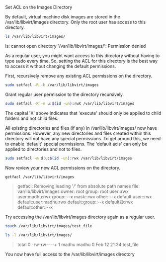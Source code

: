 Set ACL on the Images Directory

By default, virtual machine disk images are stored in the /var/lib/libvirt/images directory. Only the root user has access to this directory.

```bash
ls /var/lib/libvirt/images/
```

ls: cannot open directory '/var/lib/libvirt/images/': Permission denied

As a regular user, you might want access to this directory without having to type sudo every time. So, setting the ACL for this directory is the best way to access it without changing the default permissions.

First, recursively remove any existing ACL permissions on the directory.

```bash
sudo setfacl -R -b /var/lib/libvirt/images
```

Grant regular user permission to the directory recursively.

```bash
sudo setfacl -R -m u:$(id -un):rwX /var/lib/libvirt/images
```

The capital 'X' above indicates that 'execute' should only be applied to child folders and not child files.

All existing directories and files (if any) in /var/lib/libvirt/images/ now have permissions. However, any new directories and files created within this directory will not have any special permissions. To get around this, we need to enable 'default' special permissions. The 'default acls' can only be applied to directories and not to files.

```bash
sudo setfacl -m d:u:$(id -un):rwx /var/lib/libvirt/images
```

Now review your new ACL permissions on the directory.

```bash
getfacl /var/lib/libvirt/images
```

>getfacl: Removing leading '/' from absolute path names
>file: var/lib/libvirt/images
>owner: root
>group: root
>user::rwx
>user:madhu:rwx
>group::--x
>mask::rwx
>other::--x
>default:user::rwx
>default:user:madhu:rwx
>default:group::--x
>default:mask::rwx
>default:other::--x

Try accessing the /var/lib/libvirt/images directory again as a regular user.

```bash
touch /var/lib/libvirt/images/test_file
```

```bash
ls -l /var/lib/libvirt/images/
```

>total 0
>-rw-rw----+ 1 madhu madhu 0 Feb 12 21:34 test_file

You now have full access to the /var/lib/libvirt/images directory